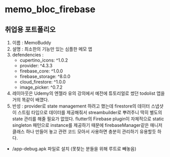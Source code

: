 # memo_bloc_firebase

## 취업용 포트폴리오

1. 이름 : MemoBuddy
2. 설명 : 최소한의 기능만 있는 심플한 메모 앱
3. defendencies :
    - cupertino_icons: ^1.0.2
    - provider: ^4.3.3
    - firebase_core: ^1.0.0
    - firebase_storage: ^8.0.0
    - cloud_firestore: ^1.0.0
    - image_picker: ^0.7.2
4. 레이아웃은 Udemy의 엔젤라 유의 강의에서 예전에 튜토리얼로 썼던 todolist 앱을 거의 똑같이 배꼈다.
5. 반성 : provider로 state management 하려고 했는데 firestore의 데이터 스냅샷이 스트림 타입으로 데이터를 제공해줘서 streambuilder로 뿌려주니 딱히 별도의 state 관리를 해줄 필요가 없었다.  flutter의 Firebase plugin이 자체적으로 static singleton 패턴으로 instance를 제공하기 때문에 firebaseManager같은 매니저 클래스 하나 만들어 놓고 관련 코드 모아서 사용하면 충분히 관리하기 유용할듯 하다.

* /app-debug.apk 파일로 설치 (못찾는 분들을 위해 루트로 빼놓음)
